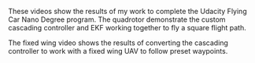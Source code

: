 These videos show the results of my work to complete the Udacity Flying Car Nano Degree program. The quadrotor demonstrate the custom cascading controller and EKF working together to fly a square flight path.

The fixed wing video shows the results of converting the cascading controller to work with a fixed wing UAV to follow preset waypoints.
